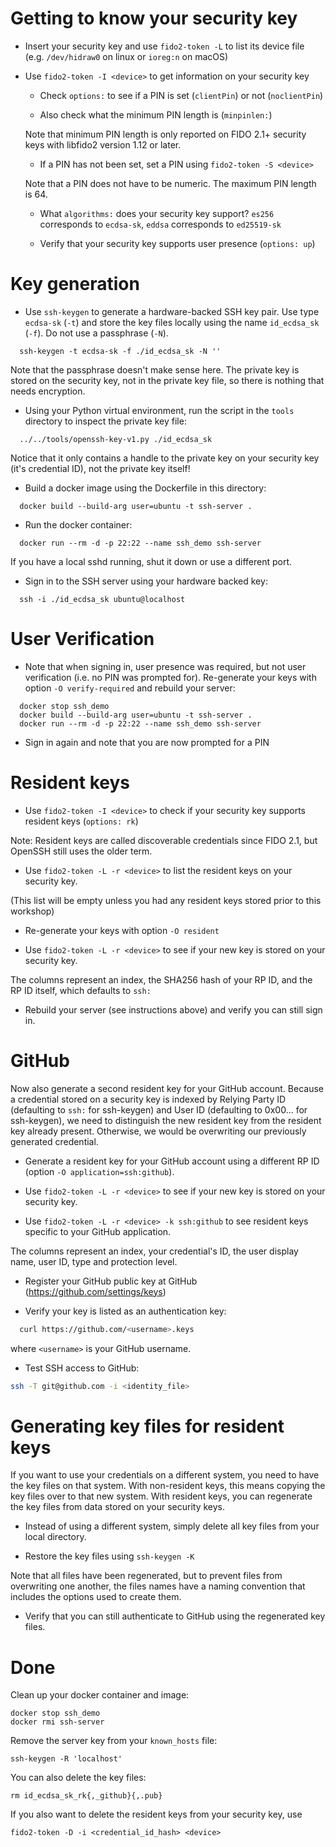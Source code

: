 # Getting to know your security key

- Insert your security key and use `fido2-token -L` to list its device file (e.g. `/dev/hidraw0` on linux or `ioreg:n` on macOS)

- Use `fido2-token -I <device>` to get information on your security key

  - Check `options:` to see if a PIN is set (`clientPin`) or not (`noclientPin`)

  - Also check what the minimum PIN length is (`minpinlen:`)

  Note that minimum PIN length is only reported on FIDO 2.1+ security keys with libfido2 version 1.12 or later.

  - If a PIN has not been set, set a PIN using `fido2-token -S <device>`

  Note that a PIN does not have to be numeric.
  The maximum PIN length is 64.

  - What `algorithms:` does your security key support?
  `es256` corresponds to `ecdsa-sk`, `eddsa` corresponds to `ed25519-sk`

  - Verify that your security key supports user presence (`options: up`)

# Key generation

- Use `ssh-keygen` to generate a hardware-backed SSH key pair.
  Use type `ecdsa-sk` (`-t`) and store the key files locally using the name `id_ecdsa_sk `(`-f`). Do not use a passphrase (`-N`).

```
  ssh-keygen -t ecdsa-sk -f ./id_ecdsa_sk -N ''
```

Note that the passphrase doesn't make sense here. The private key is stored on the security key, not in the private key file, so there is nothing that needs encryption.

- Using your Python virtual environment, run the script in the `tools` directory to inspect the private key file:

```
  ../../tools/openssh-key-v1.py ./id_ecdsa_sk
```
Notice that it only contains a handle to the private key on your security key (it's credential ID), not the private key itself!

- Build a docker image using the Dockerfile in this directory:

```
  docker build --build-arg user=ubuntu -t ssh-server .
```

- Run the docker container:

```
  docker run --rm -d -p 22:22 --name ssh_demo ssh-server
```

If you have a local sshd running, shut it down or use a different port.

- Sign in to the SSH server using your hardware backed key:

```
  ssh -i ./id_ecdsa_sk ubuntu@localhost
```

# User Verification

- Note that when signing in, user presence was required, but not user verification (i.e. no PIN was prompted for).
Re-generate your keys with option `-O verify-required` and rebuild your server:

```
  docker stop ssh_demo
  docker build --build-arg user=ubuntu -t ssh-server .
  docker run --rm -d -p 22:22 --name ssh_demo ssh-server
```

- Sign in again and note that you are now prompted for a PIN

# Resident keys

- Use `fido2-token -I <device>` to check if your security key supports resident keys (`options: rk`)

Note: Resident keys are called discoverable credentials since FIDO 2.1, but OpenSSH still uses the older term.

- Use `fido2-token -L -r <device>` to list the resident keys on your security key.

(This list will be empty unless you had any resident keys stored prior to this workshop)

- Re-generate your keys with option `-O resident`

- Use `fido2-token -L -r <device>` to see if your new key is stored on your security key.

The columns represent an index, the SHA256 hash of your RP ID, and the RP ID itself, which defaults to `ssh:`

- Rebuild your server (see instructions above) and verify you can still sign in.

# GitHub

Now also generate a second resident key for your GitHub account.
Because a credential stored on a security key is indexed by Relying Party ID (defaulting to `ssh:` for ssh-keygen) and User ID (defaulting to 0x00... for ssh-keygen),
we need to distinguish the new resident key from the resident key already present. Otherwise, we would be overwriting our previously generated credential.

- Generate a resident key for your GitHub account using a different RP ID (option `-O application=ssh:github`).

- Use `fido2-token -L -r <device>` to see if your new key is stored on your security key.

- Use `fido2-token -L -r <device> -k ssh:github` to see resident keys specific to your GitHub application.

The columns represent an index, your credential's ID, the user display name, user ID, type and protection level.

- Register your GitHub public key at GitHub (https://github.com/settings/keys)

- Verify your key is listed as an authentication key:

```sh
  curl https://github.com/<username>.keys
```

where `<username>` is your GitHub username.

- Test SSH access to GitHub:

```sh
ssh -T git@github.com -i <identity_file>
```

# Generating key files for resident keys

If you want to use your credentials on a different system, you need to have the key files on that system.
With non-resident keys, this means copying the key files over to that new system.
With resident keys, you can regenerate the key files from data stored on your security keys.

- Instead of using a different system, simply delete all key files from your local directory.

- Restore the key files using `ssh-keygen -K`

Note that all files have been regenerated, but to prevent files from overwriting one another, the files names have a naming convention that includes the options used to create them.

- Verify that you can still authenticate to GitHub using the regenerated key files.

# Done

Clean up your docker container and image:

```
docker stop ssh_demo
docker rmi ssh-server
```

Remove the server key from your `known_hosts` file:

```
ssh-keygen -R 'localhost'
```

You can also delete the key files:

```
rm id_ecdsa_sk_rk{,_github}{,.pub}
```

If you also want to delete the resident keys from your security key, use

```
fido2-token -D -i <credential_id_hash> <device>
```

